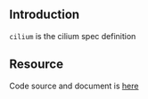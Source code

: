 ## Introduction

`cilium` is the cilium spec definition



## Resource

Code source and document is [here](https://github.com/kcl-lang/artifacthub/tree/main/cilium)
